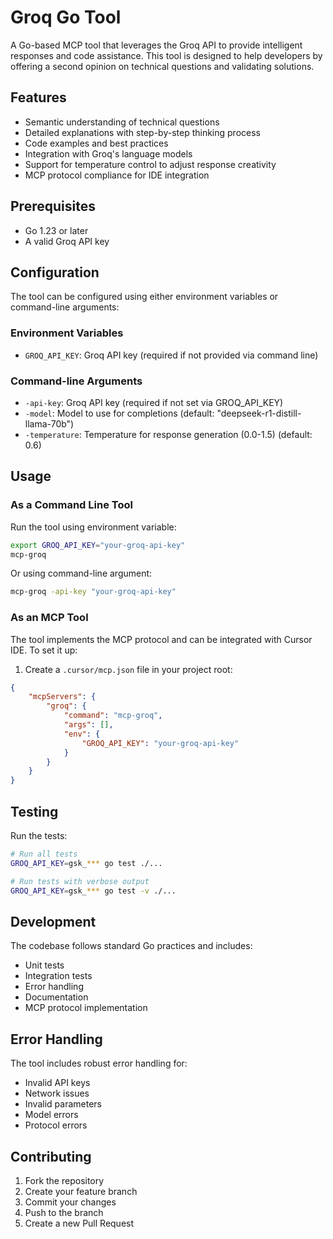 # Groq Go Tool

A Go-based MCP tool that leverages the Groq API to provide intelligent responses and code assistance. This tool is designed to help developers by offering a second opinion on technical questions and validating solutions.

## Features

- Semantic understanding of technical questions
- Detailed explanations with step-by-step thinking process
- Code examples and best practices
- Integration with Groq's language models
- Support for temperature control to adjust response creativity
- MCP protocol compliance for IDE integration

## Prerequisites

- Go 1.23 or later
- A valid Groq API key

## Configuration

The tool can be configured using either environment variables or command-line arguments:

### Environment Variables

- `GROQ_API_KEY`: Groq API key (required if not provided via command line)

### Command-line Arguments

- `-api-key`: Groq API key (required if not set via GROQ_API_KEY)
- `-model`: Model to use for completions (default: "deepseek-r1-distill-llama-70b")
- `-temperature`: Temperature for response generation (0.0-1.5) (default: 0.6)

## Usage

### As a Command Line Tool

Run the tool using environment variable:
```bash
export GROQ_API_KEY="your-groq-api-key"
mcp-groq
```

Or using command-line argument:
```bash
mcp-groq -api-key "your-groq-api-key"
```

### As an MCP Tool

The tool implements the MCP protocol and can be integrated with Cursor IDE. To set it up:

1. Create a `.cursor/mcp.json` file in your project root:

```json
{
    "mcpServers": {
        "groq": {
            "command": "mcp-groq",
            "args": [],
            "env": {
                "GROQ_API_KEY": "your-groq-api-key"
            }
        }
    }
}
```

## Testing

Run the tests:

```bash
# Run all tests
GROQ_API_KEY=gsk_*** go test ./...

# Run tests with verbose output
GROQ_API_KEY=gsk_*** go test -v ./...
```

## Development

The codebase follows standard Go practices and includes:

- Unit tests
- Integration tests
- Error handling
- Documentation
- MCP protocol implementation

## Error Handling

The tool includes robust error handling for:

- Invalid API keys
- Network issues
- Invalid parameters
- Model errors
- Protocol errors

## Contributing

1. Fork the repository
2. Create your feature branch
3. Commit your changes
4. Push to the branch
5. Create a new Pull Request 